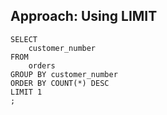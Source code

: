 ## Approach: Using LIMIT
```
SELECT
    customer_number
FROM
    orders
GROUP BY customer_number
ORDER BY COUNT(*) DESC
LIMIT 1
;
```

